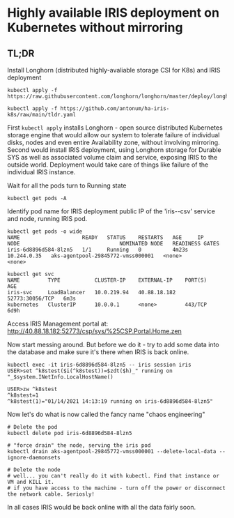 # Highly available IRIS deployment on Kubernetes without mirroring

## TL;DR

Install Longhorn (distributed highly-avaliable storage CSI for K8s) and IRIS deployment
```
kubectl apply -f https://raw.githubusercontent.com/longhorn/longhorn/master/deploy/longhorn.yaml

kubectl apply -f https://github.com/antonum/ha-iris-k8s/raw/main/tldr.yaml
```
First `kubectl apply` installs Longhorn - open source distributed Kubernetes storage engine that would allow our system to tolerate failure of individual disks, nodes and even entire Availability zone, without involving mirroring. Second would install IRIS deployment, using Longhorn storage for Durable SYS as well as associated volume claim and service, exposing IRIS to the outside world. Deployment would take care of things like failure of the individual IRIS instance. 

Wait for all the pods turn to Running state
```
kubectl get pods -A 
```

Identify pod name for IRIS deployment public IP of the 'iris--csv' service and node,  running IRIS pod.
```
kubectl get pods -o wide
NAME                    READY   STATUS    RESTARTS   AGE     IP            NODE                                NOMINATED NODE   READINESS GATES
iris-6d8896d584-8lzn5   1/1     Running   0          4m23s   10.244.0.35   aks-agentpool-29845772-vmss000001   <none>           <none>

kubectl get svc
NAME         TYPE           CLUSTER-IP    EXTERNAL-IP    PORT(S)           AGE
iris-svc     LoadBalancer   10.0.219.94   40.88.18.182   52773:30056/TCP   6m3s
kubernetes   ClusterIP      10.0.0.1      <none>         443/TCP           6d9h
```
Access IRIS Management portal at: http://40.88.18.182:52773/csp/sys/%25CSP.Portal.Home.zen 

Now start messing around. But before we do it - try to add some data into the database and make sure it's there when IRIS is back online.

```
kubectl exec -it iris-6d8896d584-8lzn5 -- iris session iris
USER>set ^k8stest($i(^k8stest))=$zdt($h)_" running on "_$system.INetInfo.LocalHostName()

USER>zw ^k8stest
^k8stest=1
^k8stest(1)="01/14/2021 14:13:19 running on iris-6d8896d584-8lzn5"
```
Now let's do what is now called the fancy name "chaos engineering"

```
# Delete the pod
kubectl delete pod iris-6d8896d584-8lzn5

# "force drain" the node, serving the iris pod
kubectl drain aks-agentpool-29845772-vmss000001 --delete-local-data --ignore-daemonsets

# Delete the node
# well... you can't really do it with kubectl. Find that instance or VM and KILL it.
# if you have access to the machine - turn off the power or disconnect the network cable. Seriosly!
```


In all cases IRIS would be back online with all the data fairly soon.